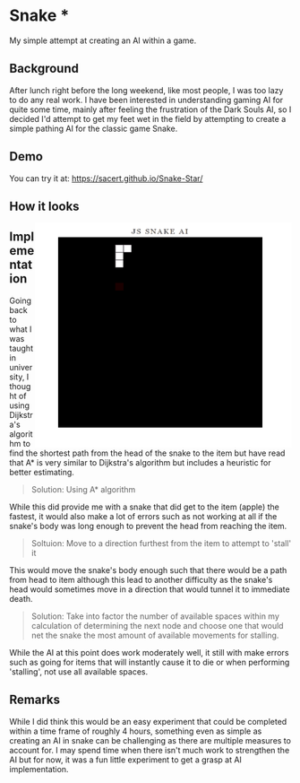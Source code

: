 Snake *
==========
My simple attempt at creating an AI within a game.

Background
-------------
After lunch right before the long weekend, like most people, I was too lazy to do any real work. I have been interested in understanding gaming AI for quite some time, mainly after feeling the frustration of the Dark Souls AI, so I decided I'd attempt to get my feet wet in the field by attempting to create a simple pathing AI for the classic game Snake.

Demo
-------------
You can try it at: https://sacert.github.io/Snake-Star/


How it looks
-------------
<img style="float: right;" src="snake.gif" width="458" height="400">

Implementation
-------------
Going back to what I was taught in university, I thought of using Dijkstra's algorithm to find the shortest path from the head of the snake to the item but have read that A* is very similar to Dijkstra's algorithm but includes a heuristic for better estimating. 
> Solution: Using A* algorithm

While this did provide me with a snake that did get to the item (apple) the fastest, it would also make a lot of errors such as not working at all if the snake's body was long enough to prevent the head from reaching the item. 
>Soltuion: Move to a direction furthest from the item to attempt to 'stall' it

This would move the snake's body enough such that there would be a path from head to item although this lead to another difficulty as the snake's head would sometimes move in a direction that would tunnel it to immediate death. 
>Solution: Take into factor the number of available spaces within my calculation of determining the next node and choose one that would net the snake the most amount of available movements for stalling.

While the AI at this point does work moderately well, it still with make errors such as going for items that will instantly cause it to die or when performing 'stalling', not use all available spaces.

Remarks
-------------
While I did think this would be an easy experiment that could be completed within a time frame of roughly 4 hours, something even as simple as creating an AI in snake can be challenging as there are multiple measures to account for. I may spend time when there isn't much work to strengthen the AI but for now, it was a fun little experiment to get a grasp at AI implementation.
